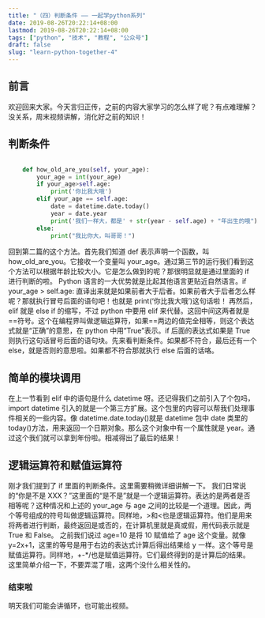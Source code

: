 ```yaml
---
title: "（四）判断条件 —— 一起学python系列"
date: 2019-08-26T20:22:14+08:00
lastmod: 2019-08-26T20:22:14+08:00
tags: ["python", "技术", "教程", "公众号"]
draft: false
slug: "learn-python-together-4"
---
```


## 前言

欢迎回来大家。今天言归正传，之前的内容大家学习的怎么样了呢？有点难理解？没关系，周末视频讲解，消化好之前的知识！

## 判断条件

```python

    def how_old_are_you(self, your_age):
        your_age = int(your_age)
        if your_age>self.age:
            print('你比我大哦')
        elif your_age == self.age:
            date = datetime.date.today()
            year = date.year
            print('我们一样大，都是' + str(year - self.age) + "年出生的哦")
        else:
            print("我比你大，叫哥哥！")
```

回到第二篇的这个方法。首先我们知道 def 表示声明一个函数，叫 how_old_are_you。它接收一个变量叫 your_age。通过第三节的运行我们看到这个方法可以根据年龄比较大小。它是怎么做到的呢？那很明显就是通过里面的 if 进行判断的啦。
Python 语言的一大优势就是比起其他语言更贴近自然语言。if your_age \> self.age: 直译出来就是如果前者大于后者。如果前者大于后者怎么样呢？那就执行冒号后面的语句吧！也就是 print(‘你比我大哦’)这句话啦！
再然后，elif 就是 else if 的缩写，不过 python 中要用 elif 来代替。这回中间这两者就是==符号。这个在编程界叫做逻辑运算符，如果==两边的值完全相等，则这个表达式就是“正确”的意思，在 python 中用”True”表示。if 后面的表达式如果是 True 则执行这句话冒号后面的语句块。先来看判断条件。如果都不符合，最后还有一个 else，就是否则的意思啦。如果都不符合那就执行 else 后面的话咯。

## 简单的模块调用

在上一节看到 elif 中的语句是什么 datetime 呀。还记得我们之前引入了个包吗，import datetime 引入的就是一个第三方扩展。这个包里的内容可以帮我们处理事件相关的一些内容。像 datetime.date.today()就是 datetime 包中 date 类里的 today()方法，用来返回一个日期对象。那么这个对象中有一个属性就是 year。通过这个我们就可以拿到年份啦。相减得出了最后的结果！

## 逻辑运算符和赋值运算符

刚才我们提到了 if 里面的判断条件。这里需要稍微详细讲解一下。
我们日常说的“你是不是 XXX？”这里面的“是不是”就是一个逻辑运算符。表达的是两者是否相等呢？这种情况和上述的 your_age 与 age 之间的比较是一个道理。因此，两个等号组成的符号叫做逻辑运算符。同样地，\>和\<也是逻辑运算符。他们是用来将两者进行判断，最终返回是或否的，在计算机里就是真或假，用代码表示就是 True 和 False。
之前我们说过 age=10 是将 10 赋值给了 age 这个变量。就像 y=2x+1，这里的等号是用于右边的表达式计算后得出结果给 y 一样。这个等号是赋值运算符。同样地，+-\*/也是赋值运算符。它们最终得到的是计算后的结果。
这里简单介绍一下，不要弄混了哦，这两个没什么相关性的。

### 结束啦

明天我们可能会讲循环，也可能出视频。
